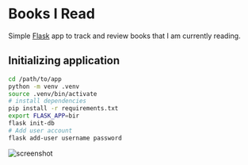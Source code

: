 # Books I Read

Simple [Flask](https://flask.palletsprojects.com/) app to track and review books that I am currently reading.

## Initializing application

```bash
cd /path/to/app
python -m venv .venv
source .venv/bin/activate
# install dependencies
pip install -r requirements.txt
export FLASK_APP=bir
flask init-db
# Add user account
flask add-user username password
```

![screenshot](https://user-images.githubusercontent.com/2103126/91102376-b7f1ee00-e671-11ea-84cc-fec0257dd5ba.png)
